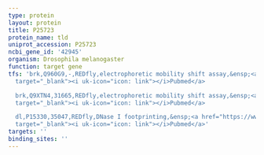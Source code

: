 ```yaml
---
type: protein
layout: protein
title: P25723
protein_name: tld
uniprot_accession: P25723
ncbi_gene_id: '42945'
organism: Drosophila melanogaster
function: target gene
tfs: 'brk,Q960G9,-,REDfly,electrophoretic mobility shift assay,&ensp;<a href="https://www.ncbi.nlm.nih.gov/pubmed/?term=11159907%5Buid%5D"
  target="_blank"><i uk-icon="icon: link"></i>Pubmed</a>

  brk,Q9XTN4,31665,REDfly,electrophoretic mobility shift assay,&ensp;<a href="https://www.ncbi.nlm.nih.gov/pubmed/?term=11159907%5Buid%5D"
  target="_blank"><i uk-icon="icon: link"></i>Pubmed</a>

  dl,P15330,35047,REDfly,DNase I footprinting,&ensp;<a href="https://www.ncbi.nlm.nih.gov/pubmed/?term=8264640%5Buid%5D"
  target="_blank"><i uk-icon="icon: link"></i>Pubmed</a>'
targets: ''
binding_sites: ''
---
```

